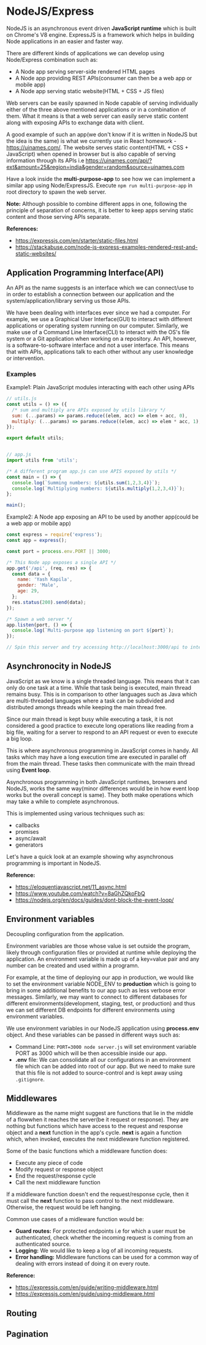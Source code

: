 # NodeJS/Express

NodeJS is an asynchronous event driven **JavaScript runtime** which is built on Chrome's V8 engine. ExpressJS is a framework which helps in building Node applications in an easier and faster way.

There are different kinds of applications we can develop using Node/Express combination such as:

- A Node app serving server-side rendered HTML pages
- A Node app providing REST APIs(consumer can then be a web app or mobile app)
- A Node app serving static website(HTML + CSS + JS files)

Web servers can be easily spawned in Node capable of serving individually either of the three above mentioned applications or in a combination of them. What it means is that a web server can easily serve static content along with exposing APIs to exchange data with client.

A good example of such an app(we don't know if it is written in NodeJS but the idea is the same) is what we currently use in React homework - https://uinames.com/. The website serves static content(HTML + CSS + JavaScript) when opened in browser but is also capable of serving information through its APIs i.e https://uinames.com/api/?ext&amount=25&region=india&gender=random&source=uinames.com

Have a look inside the **multi-purpose-app** to see how we can implement a similar app using Node/ExpressJS. Execute `npm run multi-purpose-app` in root directory to spawn the web server.

**Note:** Although possible to combine different apps in one, following the principle of separation of concerns, it is better to keep apps serving static content and those serving APIs separate.

**References:**

- https://expressjs.com/en/starter/static-files.html
- https://stackabuse.com/node-js-express-examples-rendered-rest-and-static-websites/

## Application Programming Interface(API)

An API as the name suggests is an interface which we can connect/use to in order to establish a connection between our application and the system/application/library serving us those APIs.

We have been dealing with interfaces ever since we had a computer. For example, we use a Graphical User Interface(GUI) to interact with different applications or operating system running on our computer. Similarly, we make use of a Command Line Interface(CLI) to interact with the OS's file system or a Git application when working on a repository. An API, however, is a software-to-software interface and not a user interface. This means that with APIs, applications talk to each other without any user knowledge or intervention.

### Examples

Example1: Plain JavaScript modules interacting with each other using APIs

```JavaScript
// utils.js
const utils = () => ({
  /* sum and multiply are APIs exposed by utils library */
  sum: (...params) => params.reduce((elem, acc) => elem + acc, 0),
  multiply: (...params) => params.reduce((elem, acc) => elem * acc, 1);
});

export default utils;


// app.js
import utils from 'utils';

/* A different program app.js can use APIS exposed by utils */
const main = () => {
  console.log(`Summing numbers: ${utils.sum(1,2,3,4)}`);
  console.log(`Multiplying numbers: ${utils.multiply(1,2,3,4)}`);
};

main();
```

Example2: A Node app exposing an API to be used by another app(could be a web app or mobile app)

```JavaScript
const express = require('express');
const app = express();

const port = process.env.PORT || 3000;

/* This Node app exposes a single API */
app.get('/api', (req, res) => {
  const data = {
    name: 'Yash Kapila',
    gender: 'Male',
    age: 29,
  };
  res.status(200).send(data);
});

/* Spawn a web server */
app.listen(port, () => {
  console.log(`Multi-purpose app listening on port ${port}`);
});

// Spin this server and try accessing http://localhost:3000/api to interact with this endpoint
```

## Asynchronocity in NodeJS

JavaScript as we know is a single threaded language. This means that it can only do one task at a time. While that task being is executed, main thread remains busy. This is in comparison to other languages such as Java which are multi-threaded languages where a task can be subdivided and distributed amongs threads while keeping the main thread free.

Since our main thread is kept busy while executing a task, it is not considered a good practice to execute long operations like reading from a big file, waiting for a server to respond to an API request or even to execute a big loop.

This is where asynchronous programming in JavaScript comes in handy. All tasks which may have a long execution time are executed in parallel off from the main thread. These tasks then communicate with the main thread using **Event loop**.

Asynchronous programming in both JavaScript runtimes, browsers and NodeJS, works the same way(minor differences would be in how event loop works but the overall concept is same). They both make operations which may take a while to complete asynchronous.

This is implemented using various techniques such as:

- callbacks
- promises
- async/await
- generators

Let's have a quick look at an example showing why asynchronous programming is important in NodeJS.

**Reference:**

- https://eloquentjavascript.net/11_async.html
- https://www.youtube.com/watch?v=8aGhZQkoFbQ
- https://nodejs.org/en/docs/guides/dont-block-the-event-loop/

## Environment variables

Decoupling configuration from the application.

Environment variables are those whose value is set outside the program, likely through configuration files or provided at runtime while deploying the application. An environment variable is made up of a key=value pair and any number can be created and used within a programn.

For example, at the time of deploying our app in production, we would like to set the environment variable NODE_ENV to __production__ which is going to bring in some additional benefits to our app such as less verbose error messages. Similarly, we may want to connect to different databases for different environments(development, staging, test, or production) and thus we can set different DB endpoints for different environments using environment variables.

We use environment variables in our NodeJS application using __process.env__ object. And these variables can be passed in different ways such as:

- Command Line: `PORT=3000 node server.js` will set environment variable PORT as 3000 which will be then accessible inside our app.
- **.env** file: We can consolidate all our configurations in an environment file which can be added into root of our app. But we need to make sure that this file is not added to source-control and is kept away using `.gitignore`.

## Middlewares

Middleware as the name might suggest are functions that lie in the middle of a flowwhen it reaches the server(be it request or response). They are nothing but functions which have access to the request and response object and a __next__ function in the app's cycle. __next__ is again a function which, when invoked, executes the next middleware function registered.

Some of the basic functions which a middleware function does:

- Execute any piece of code
- Modify request or response object
- End the request/response cycle
- Call the next middleware function

If a middleware function doesn't end the request/response cycle, then it must call the __next__ function to pass control to the next middleware. Otherwise, the request would be left hanging.

Common use cases of a midleware function would be:

- **Guard routes:** For protected endpoints i.e for which a user must be authenticated, check whether the incoming request is coming from an authenticated source.
- **Logging:** We would like to keep a log of all incoming requests.
- **Error handling:** Middleware functions can be used for a common way of dealing with errors instead of doing it on every route.

**Reference:**

- https://expressjs.com/en/guide/writing-middleware.html
- https://expressjs.com/en/guide/using-middleware.html

## Routing

## Pagination
